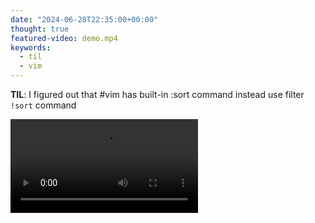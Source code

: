 ```yaml
---
date: "2024-06-28T22:35:00+00:00"
thought: true
featured-video: demo.mp4
keywords:
  - til
  - vim
---
```


**TIL**: I figured out that #vim has built-in :sort command instead use filter `!sort` command

![](demo.mp4 "")

